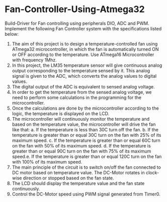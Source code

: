 # Fan-Controller-Using-Atmega32
Build-Driver for Fan controlling using peripherals DIO, ADC and PWM.
Implement the following Fan Controller system with the specifications listed below:
1. The aim of this project is to design a temperature-controlled fan using ATmega32
microcontroller, in which the fan is automatically turned ON or OFF according to the
temperature. Use ATmega16 Microcontroller with frequency 1Mhz.
2. In this project, the LM35 temperature sensor will give continuous analog output
corresponding to the temperature sensed by it. This analog signal is given to the ADC,
which converts the analog values to digital values.
3. The digital output of the ADC is equivalent to sensed analog voltage.
4. In order to get the temperature from the sensed analog voltage, we need to perform some
calculations in the programming for the microcontroller.
5. Once the calculations are done by the microcontroller according to the logic, the
temperature is displayed on the LCD.
6. The microcontroller will continuously monitor the temperature and based on the
temperature value, the microcontroller will drive the fan like that:
    a. If the temperature is less than 30C turn off the fan.
    b. If the temperature is greater than or equal 30C turn on the fan with 25% of its
    maximum speed.
    c. If the temperature is greater than or equal 60C turn on the fan with 50% of its
    maximum speed.
    d. If the temperature is greater than or equal 90C turn on the fan with 75% of its
    maximum speed.e. If the temperature is greater than or equal 120C turn on the fan with 100% of its
    maximum speed.
7. The main principle of the circuit is to switch on/off the fan connected to DC motor based
on temperature value. The DC-Motor rotates in clock-wise direction or stopped based on
the fan state.
8. The LCD should display the temperature value and the fan state continuously.
9. Control the DC-Motor speed using PWM signal generated from Timer0.
